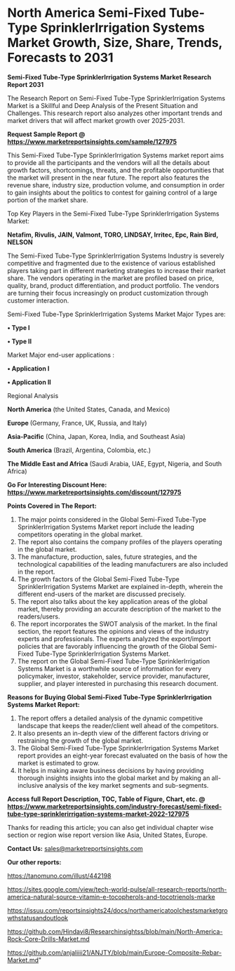 # North America Semi-Fixed Tube-Type SprinklerIrrigation Systems Market Growth, Size, Share, Trends, Forecasts to 2031

<strong>Semi-Fixed Tube-Type SprinklerIrrigation Systems Market Research Report 2031</strong>

The Research Report on Semi-Fixed Tube-Type SprinklerIrrigation Systems Market is a Skillful and Deep Analysis of the Present Situation and Challenges. This research report also analyzes other important trends and market drivers that will affect market growth over 2025-2031.

<strong>Request Sample Report @ <a href=https://www.marketreportsinsights.com/sample/127975>https://www.marketreportsinsights.com/sample/127975</a></strong>

This Semi-Fixed Tube-Type SprinklerIrrigation Systems market report aims to provide all the participants and the vendors will all the details about growth factors, shortcomings, threats, and the profitable opportunities that the market will present in the near future. The report also features the revenue share, industry size, production volume, and consumption in order to gain insights about the politics to contest for gaining control of a large portion of the market share.

Top Key Players in the Semi-Fixed Tube-Type SprinklerIrrigation Systems Market:

<strong>Netafim, Rivulis, JAIN, Valmont, TORO, LINDSAY, Irritec, Epc, Rain Bird, NELSON</strong>

The Semi-Fixed Tube-Type SprinklerIrrigation Systems Industry is severely competitive and fragmented due to the existence of various established players taking part in different marketing strategies to increase their market share. The vendors operating in the market are profiled based on price, quality, brand, product differentiation, and product portfolio. The vendors are turning their focus increasingly on product customization through customer interaction.

Semi-Fixed Tube-Type SprinklerIrrigation Systems Market Major Types are:

<strong>• Type I

• Type II</strong>

Market Major end-user applications :

<strong>• Application I

• Application II</strong>

Regional Analysis

</u><strong><b>North America</b></strong> (the United States, Canada, and Mexico)

<strong><b>Europe </b></strong>(Germany, France, UK, Russia, and Italy)

<strong><b>Asia-Pacific</b></strong> (China, Japan, Korea, India, and Southeast Asia)

<strong><b>South America</b></strong> (Brazil, Argentina, Colombia, etc.)

<strong><b>The Middle East and Africa</b></strong> (Saudi Arabia, UAE, Egypt, Nigeria, and South Africa)

<strong>Go For Interesting Discount Here: <a href=https://www.marketreportsinsights.com/discount/127975>https://www.marketreportsinsights.com/discount/127975</a></strong>

<strong>Points Covered in The Report:</strong>
<ol>
  <li>The major points considered in the Global Semi-Fixed Tube-Type SprinklerIrrigation Systems Market report include the leading competitors operating in the global market.</li>
  <li>The report also contains the company profiles of the players operating in the global market.</li>
  <li>The manufacture, production, sales, future strategies, and the technological capabilities of the leading manufacturers are also included in the report.</li>
  <li>The growth factors of the Global Semi-Fixed Tube-Type SprinklerIrrigation Systems Market are explained in-depth, wherein the different end-users of the market are discussed precisely.</li>
  <li>The report also talks about the key application areas of the global market, thereby providing an accurate description of the market to the readers/users.</li>
  <li>The report incorporates the SWOT analysis of the market. In the final section, the report features the opinions and views of the industry experts and professionals. The experts analyzed the export/import policies that are favorably influencing the growth of the Global Semi-Fixed Tube-Type SprinklerIrrigation Systems Market.</li>
  <li>The report on the Global Semi-Fixed Tube-Type SprinklerIrrigation Systems Market is a worthwhile source of information for every policymaker, investor, stakeholder, service provider, manufacturer, supplier, and player interested in purchasing this research document.</li>
</ol>
<strong>Reasons for Buying Global Semi-Fixed Tube-Type SprinklerIrrigation Systems Market Report:</strong>

<ol>
  <li>The report offers a detailed analysis of the dynamic competitive landscape that keeps the reader/client well ahead of the competitors.</li>
  <li>It also presents an in-depth view of the different factors driving or restraining the growth of the global market.</li>
  <li>The Global Semi-Fixed Tube-Type SprinklerIrrigation Systems Market report provides an eight-year forecast evaluated on the basis of how the market is estimated to grow.</li>
  <li>It helps in making aware business decisions by having providing thorough insights insights into the global market and by making an all-inclusive analysis of the key market segments and sub-segments.</li>
</ol>
<strong>Access full Report Description, TOC, Table of Figure, Chart, etc. @ <a href=https://www.marketreportsinsights.com/industry-forecast/semi-fixed-tube-type-sprinklerirrigation-systems-market-2022-127975>https://www.marketreportsinsights.com/industry-forecast/semi-fixed-tube-type-sprinklerirrigation-systems-market-2022-127975</a></strong>


Thanks for reading this article; you can also get individual chapter wise section or region wise report version like Asia, United States, Europe.

<strong>Contact Us:</strong>
sales@marketreportsinsights.com

<strong>Our other reports:</strong>

<a href=https://tanomuno.com/illust/442198>https://tanomuno.com/illust/442198</a>

<a href=https://sites.google.com/view/tech-world-pulse/all-research-reports/north-america-natural-source-vitamin-e-tocopherols-and-tocotrienols-marke>https://sites.google.com/view/tech-world-pulse/all-research-reports/north-america-natural-source-vitamin-e-tocopherols-and-tocotrienols-marke</a>

<a href=https://issuu.com/reportsinsights24/docs/northamericatoolchestsmarketgrowthstatusandoutlook>https://issuu.com/reportsinsights24/docs/northamericatoolchestsmarketgrowthstatusandoutlook</a>

<a href=https://github.com/Hindavi8/Researchinsightss/blob/main/North-America-Rock-Core-Drills-Market.md>https://github.com/Hindavi8/Researchinsightss/blob/main/North-America-Rock-Core-Drills-Market.md</a>

<a href=https://github.com/anjaliiii21/ANJTY/blob/main/Europe-Composite-Rebar-Market.md>https://github.com/anjaliiii21/ANJTY/blob/main/Europe-Composite-Rebar-Market.md</a>"
